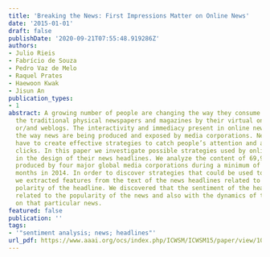 ```yaml
---
title: 'Breaking the News: First Impressions Matter on Online News'
date: '2015-01-01'
draft: false
publishDate: '2020-09-21T07:55:48.919286Z'
authors:
- Julio Rieis
- Fabrício de Souza
- Pedro Vaz de Melo
- Raquel Prates
- Haewoon Kwak
- Jisun An
publication_types:
- 1
abstract: A growing number of people are changing the way they consume news, replacing
  the traditional physical newspapers and magazines by their virtual online versions
  or/and weblogs. The interactivity and immediacy present in online news are changing
  the way news are being produced and exposed by media corporations. News websites
  have to create effective strategies to catch people’s attention and attract their
  clicks. In this paper we investigate possible strategies used by online news corporations
  in the design of their news headlines. We analyze the content of 69,907 headlines
  produced by four major global media corporations during a minimum of eight consecutive
  months in 2014. In order to discover strategies that could be used to attract clicks,
  we extracted features from the text of the news headlines related to the sentiment
  polarity of the headline. We discovered that the sentiment of the headline is strongly
  related to the popularity of the news and also with the dynamics of the posted comments
  on that particular news.
featured: false
publication: ''
tags:
- '"sentiment analysis; news; headlines"'
url_pdf: https://www.aaai.org/ocs/index.php/ICWSM/ICWSM15/paper/view/10568
---
```


